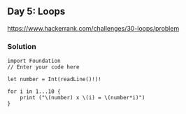 ## Day 5: Loops
https://www.hackerrank.com/challenges/30-loops/problem

### Solution
```
import Foundation 
// Enter your code here 

let number = Int(readLine()!)!

for i in 1...10 {
    print ("\(number) x \(i) = \(number*i)")
}
```
